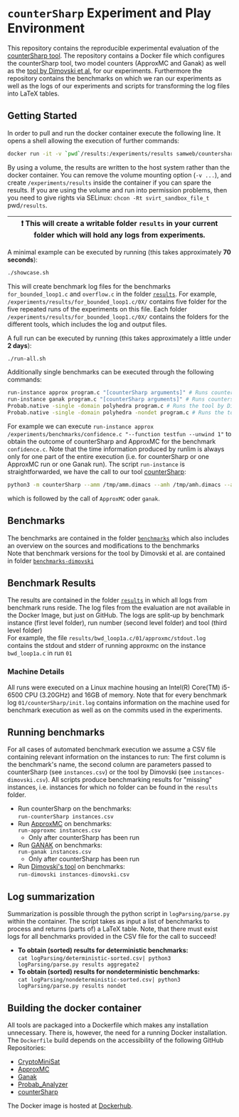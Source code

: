 # `counterSharp` Experiment and Play Environment

This repository contains the reproducible experimental evaluation of the [counterSharp tool](https://github.com/samysweb/counterSharp).
The repository contains a Docker file which configures the counterSharp tool, two model counters (ApproxMC and Ganak) as well as the [tool by Dimovski et al.](https://github.com/aleksdimovski/probab_analyzer) for our experiments.
Furthermore the repository contains the benchmarks on which we ran our experiments as well as the logs of our experiments and scripts for transforming the log files into LaTeX tables.

## Getting Started

In order to pull and run the docker container execute the following line. It opens a shell allowing the execution of further commands:

```bash
docker run -it -v `pwd`/results:/experiments/results samweb/countersharp-experiments
```

By using a volume, the results are written to the host system rather than the docker container. 
You can remove the volume mounting option (`-v ...`), and create `/experiments/results` inside the container if you can spare the results.
If you are using the volume and run into permission problems, then you need to give rights via SELinux: `chcon -Rt svirt_sandbox_file_t `pwd`/results`.

| :exclamation:  This will create a writable folder `results` in your current folder which will hold any logs from experiments.  |
|--------------------------------------------------------------------------------------------------------------------------------|

A minimal example can be executed by running (this takes approximately **70 seconds**):
```bash
./showcase.sh
```
This will create benchmark log files for the benchmarks `for_bounded_loop1.c` and `overflow.c` in the folder [`results`](results).
For example, `/experiments/results/for_bounded_loop1.c/0X/` contains five folder for the five repeated runs of the experiments on this file. 
Each folder `/experiments/results/for_bounded_loop1.c/0X/` contains the folders for the different tools, which includes the log and output files.


A full run can be executed by running (this takes approximately a little under **2 days**):
```bash
./run-all.sh
```

Additionally single benchmarks can be executed through the following commands:
```bash
run-instance approx program.c "[counterSharp arguments]" # Runs countersharp with ApproxMC on program.c
run-instance ganak program.c "[counterSharp arguments]" # Runs countersharp with Ganak on program.c
Probab.native -single -domain polyhedra program.c # Runs the tool by Dimovski et al. for deterministic programs
Probab.native -single -domain polyhedra -nondet program.c # Runs the tool by Dimovski et al. for nondeterministic programs
```
For example we can execute `run-instance approx /experiments/benchmarks/confidence.c "--function testfun --unwind 1"` to obtain the outcome of counterSharp and ApproxMC for the benchmark `confidence.c`.
Note that the time information produced by runlim is always only for one part of the entire execution (i.e. for counterSharp or  one ApproxMC run or one Ganak run). The script `run-instance` is straightforwarded, we have the call to our tool [counterSharp](https://github.com/samysweb/counterSharp):

```bash
python3 -m counterSharp --amm /tmp/amm.dimacs --amh /tmp/amh.dimacs --asm /tmp/asm.dimacs --ash /tmp/ash.dimacs --con /tmp/con.dimacs -d $3 $2
```
which is followed by the call of `ApproxMC` oder `ganak`.



## Benchmarks
The benchmarks are contained in the folder [`benchmarks`](benchmarks) which also includes an overview on the sources and modifications to the benchmarks  
Note that benchmark versions for the tool by Dimovski et al. are contained in folder [`benchmarks-dimovski`](benchmarks-dimovski)

## Benchmark Results
The results are contained in the folder [`results`](results) in which all logs from benchmark runs reside.
The log files from the evaluation are not available in the Docker Image, but just on GitHub.
The logs are split-up by benchmark instance (first level folder), run number (second level folder) and tool (third level folder)  
For example, the file `results/bwd_loop1a.c/01/approxmc/stdout.log` contains the stdout and stderr of running approxmc on the instance `bwd_loop1a.c` in run `01`  

### Machine Details
All runs were executed on a Linux machine housing an Intel(R) Core(TM) i5-6500 CPU (3.20GHz) and 16GB of memory.
Note that for every benchmark log `01/counterSharp/init.log` contains information on the machine used for benchmark execution as well as on the commits used in the experiments.

## Running benchmarks
For all cases of automated benchmark execution we assume a CSV file containing relevant information on the instances to run: The first column is the benchmark's name, the second column are parameters passed to counterSharp (see `instances.csv`) or the tool by Dimovski (see `instances-dimovski.csv`).
All scripts produce benchmarking results for "missing" instances, i.e. instances for which no folder can be found in the `results` folder.

- Run counterSharp on the benchmarks:  
`run-counterSharp instances.csv`
- Run [ApproxMC](https://github.com/meelgroup/ApproxMC) on benchmarks:  
`run-approxmc instances.csv`
	- Only after counterSharp has been run
- Run [GANAK](https://github.com/meelgroup/ganak) on benchmarks:  
`run-ganak instances.csv`
	- Only after counterSharp has been run
- Run [Dimovski's tool](https://github.com/aleksdimovski/probab_analyzer) on benchmarks:  
`run-dimovski instances-dimovski.csv`

## Log summarization
Summarization is possible through the python script in `logParsing/parse.py` within the container.
The script takes as input a list of benchmarks to process and returns (parts of) a LaTeX table.
Note, that there must exist logs for all benchmarks provided in the CSV file for the call to succeed!
- **To obtain (sorted) results for deterministic benchmarks:**  
`cat logParsing/deterministic-sorted.csv| python3 logParsing/parse.py results aggregate2`
- **To obtain (sorted) results for nondeterministic benchmarks:**  
`cat logParsing/nondeterministic-sorted.csv| python3 logParsing/parse.py results nondet`

## Building the docker container
All tools are packaged into a Dockerfile which makes any installation unnecessary.
There is, however, the need for a running Docker installation.
The `Dockerfile` build depends on the accessibility of the following GitHub Repositories:
- [CryptoMiniSat](https://github.com/msoos/cryptominisat)
- [ApproxMC](https://github.com/meelgroup/approxmc)
- [Ganak](https://github.com/meelgroup/ganak)
- [Probab_Analyzer](https://github.com/aleksdimovski/probab_analyzer)
- [counterSharp](https://github.com/samysweb/counterSharp)
 
The Docker image is hosted at [Dockerhub](https://hub.docker.com/repository/docker/samweb/countersharp-experiments).

